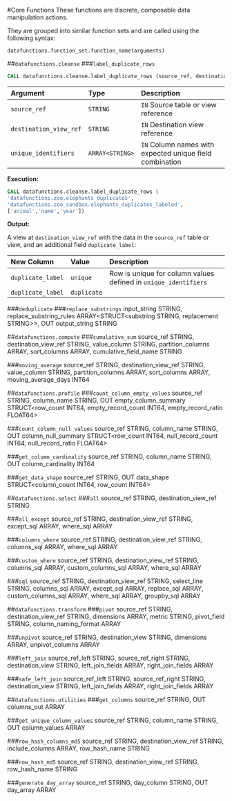 #Core Functions
These functions are discrete, composable data manipulation actions.

They are grouped into similar function sets and are called using the following syntax:

    datafunctions.function_set.function_name(arguments)
    
##`datafunctions.cleanse`
###`label_duplicate_rows`

``` SQL
CALL datafunctions.cleanse.label_duplicate_rows (source_ref, destination_view_ref, unique_identifiers)
```

| Argument | Type | Description |
|:-- |:-- |:-- |
|`source_ref`| `STRING` | `IN` Source table or view reference |
|`destination_view_ref`| `STRING` | `IN` Destination view reference |  |
|`unique_identifiers`| `ARRAY<STRING>` | `IN` Column names with expected unique field combination |

**Execution:**
``` SQL
CALL datafunctions.cleanse.label_duplicate_rows (
'datafunctions.zoo.elephants_duplicates',
'datafunctions.zoo_sandbox.elephants_duplicates_labeled',
['animal','name','year'])
```
**Output:**

A view at `destination_view_ref` with the data in the `source_ref` table or view, and an additional field `duplicate_label`:

| New Column | Value | Description |
|:-- |:-- |:-- |
|`duplicate_label`| `unique` | Row is unique for column values defined in `unique_identifiers` |
|`duplicate_label`| `duplicate` |  |  |

###`deduplicate`
###`replace_substrings`
    input_string STRING, replace_substring_rules ARRAY<STRUCT<substring STRING, replacement STRING>>, OUT output_string STRING

##`datafunctions.compute`
###`cumulative_sum`
    source_ref STRING, destination_view_ref STRING, value_column STRING, partition_columns ARRAY<STRING>, sort_columns ARRAY<STRING>, cumulative_field_name STRING

###`moving_average`
    source_ref STRING, destination_view_ref STRING, value_column STRING, partition_columns ARRAY<STRING>, sort_columns ARRAY<STRING>, moving_average_days INT64

##`datafunctions.profile`
###`count_column_empty_values`
    source_ref STRING, column_name STRING, OUT empty_column_summary STRUCT<row_count INT64, empty_record_count INT64, empty_record_ratio FLOAT64>

###`count_column_null_values`
    source_ref STRING, column_name STRING, OUT column_null_summary STRUCT<row_count INT64, null_record_count INT64, null_record_ratio FLOAT64>

###`get_column_cardinality`
    source_ref STRING, column_name STRING, OUT column_cardinality INT64

###`get_data_shape`
    source_ref STRING, OUT data_shape STRUCT<column_count INT64, row_count INT64>

##`datafunctions.select`
###`all`
    source_ref STRING, destination_view_ref STRING

###`all_except`
    source_ref STRING, destination_view_ref STRING, except_sql ARRAY<STRING>, where_sql ARRAY<STRING>

###`columns_where`
    source_ref STRING, destination_view_ref STRING, columns_sql ARRAY<STRING>, where_sql ARRAY<STRING>

###`custom_where`
    source_ref STRING, destination_view_ref STRING, columns_sql ARRAY<STRING>, custom_columns_sql ARRAY<STRING>, where_sql ARRAY<STRING>

###`sql`
    source_ref STRING, destination_view_ref STRING, select_line STRING, columns_sql ARRAY<STRING>, except_sql ARRAY<STRING>, replace_sql ARRAY<STRING>, custom_columns_sql ARRAY<STRING>, where_sql ARRAY<STRING>, groupby_sql ARRAY<STRING>

##`datafunctions.transform`
###`pivot`
    source_ref STRING, destination_view_ref STRING, dimensions ARRAY<STRING>, metric STRING, pivot_field STRING, column_naming_format ARRAY<STRING>

###`unpivot`
    source_ref STRING, destination_view STRING, dimensions ARRAY<STRING>, unpivot_columns ARRAY<STRING>

###`left_join`
    source_ref_left STRING, source_ref_right STRING, destination_view STRING, left_join_fields ARRAY<STRING>, right_join_fields ARRAY<STRING>

###`safe_left_join`
    source_ref_left STRING, source_ref_right STRING, destination_view STRING, left_join_fields ARRAY<STRING>, right_join_fields ARRAY<STRING>

##`datafunctions.utilities`
###`get_columns`
    source_ref STRING, OUT columns_out ARRAY<STRING>

###`get_unique_column_values`
    source_ref STRING, column_name STRING, OUT column_values ARRAY<STRING>

###`row_hash_columns_md5`
    source_ref STRING, destination_view_ref STRING, include_columns ARRAY<STRING>, row_hash_name STRING
    
###`row_hash_md5`
    source_ref STRING, destination_view_ref STRING, row_hash_name STRING

###`generate_day_array`
    source_ref STRING, day_column STRING, OUT day_array ARRAY<DATE>


